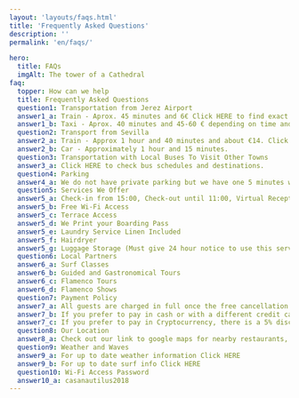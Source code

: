 ```yaml
---
layout: 'layouts/faqs.html'
title: 'Frequently Asked Questions'
description: ''
permalink: 'en/faqs/'

hero:
  title: FAQs
  imgAlt: The tower of a Cathedral
faq:
  topper: How can we help
  title: Frequently Asked Questions
  question1: Transportation from Jerez Airport
  answer1_a: Train - Aprox. 45 minutes and 6€ Click HERE to find exact pricing and timetables.
  answer1_b: Taxi - Aprox. 40 minutes and 45-60 € depending on time and day.
  question2: Transport from Sevilla
  answer2_a: Train - Approx 1 hour and 40 minutes and about €14. Click HERE for updated schedules prices.
  answer2_b: Car - Approximately 1 hour and 15 minutes.
  question3: Transportation with Local Buses To Visit Other Towns
  answer3_a: Click HERE to check bus schedules and destinations.
  question4: Parking
  answer4_a: We do not have private parking but we have one 5 minutes walk from the hotel, Parking Canalejas. Click HERE for information, location and prices.
  question5: Services We Offer
  answer5_a: Check-in from 15:00, Check-out until 11:00, Virtual Reception from 09:00 to 21:00
  answer5_b: Free Wi-Fi Access
  answer5_c: Terrace Access
  answer5_d: We Print your Boarding Pass
  answer5_e: Laundry Service Linen Included
  answer5_f: Hairdryer
  answer5_g: Luggage Storage (Must give 24 hour notice to use this service)
  question6: Local Partners
  answer6_a: Surf Classes
  answer6_b: Guided and Gastronomical Tours
  answer6_c: Flamenco Tours
  answer6_d: Flamenco Shows
  question7: Payment Policy
  answer7_a: All guests are charged in full once the free cancellation period has ended. Please check the conditions of your reservation to see when this is.
  answer7_b: If you prefer to pay in cash or with a different credit card, please inform the staff and upon your arrival we will issue a refund to the original card.
  answer7_c: If you prefer to pay in Cryptocurrency, there is a 5% discount on the total of the reservation. Ask our staff for details.
  question8: Our Location
  answer8_a: Check out our link to google maps for nearby restaurants, cafes and atractions. Click HERE.
  question9: Weather and Waves
  answer9_a: For up to date weather information Click HERE
  answer9_b: For up to date surf info Click HERE
  question10: Wi-Fi Access Password
  answer10_a: casanautilus2018
---
```

